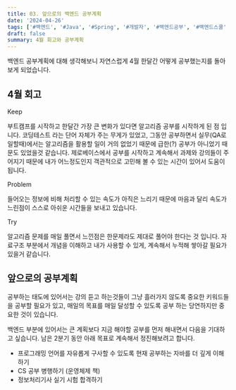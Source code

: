 ```yaml
---
title: 03. 앞으로의 백엔드 공부계획
date: '2024-04-26'
tags: ['#백엔드', '#Java', '#Spring', '#개발자', '#백엔드공부', '#백엔드스쿨' ]
draft: false
summary: 4월 회고와 공부계획
---
```



백엔드 공부계획에 대해 생각해보니 자연스럽게 4월 한달간 어떻게 공부했는지를 돌아보게 되었습니다.

## 4월 회고

Keep

부트캠프를 시작하고 한달간 가장 큰 변화가 있다면 알고리즘 공부를 시작하게 된 점 입니다. 코딩테스트 라는 단어 자체가 주는 무게가 있었고, 그동안 공부하면서 실무(QA로 일할때)에서는 알고리즘을 활용할 일이 거의 없었기 때문에 급한(?) 공부가 아니었기 때문도 있었을것 같습니다. 제로베이스에서 공부를 시작하고 계속해서 과제와 강의들이 주어지기 때문에 내가 어느정도인지 객관적으로 고민해 볼 수 있는 시간이 있어서 도움이 됩니다. 

Problem

들어오는 정보에 비해 처리할 수 있는 속도가 아직은 느리기 때문에 마음과 달리 속도가 느린점이 스스로 아쉬운 시간들을 보내고 있습니다. 

Try

알고리즘 문제를 매일 풀면서 느낀점은 한문제라도 제대로 풀어야 한다는 것 입니다. 자료구조 부분에서 개념을 이해하고 내가 사용할 수 있게, 계속해서 누적해 쌓아갈 필요가 있을거 같습니다.

## 앞으로의 공부계획

공부하는 태도에 있어서는 강의 듣고 하는것들이 그냥 흘러가지 않도록 중요한 키워드들을 공부할 필요가 있고, 매일의 목표를 매일 달성할 수 있도록 공부 하는 당연하지만 중요한 것이 있습니다.

백엔드 부분에 있어서는 큰 계획보다 지금 해야할 공부를 먼저 해내면서 다음을 기대하고 싶습니다. 남은 2분기 동안 아래 목표로 계속해서 정진해보려고 합니다.

- 프로그래밍 언어를 자유롭게 구사할 수 있도록 현재 공부하는 자바를 더 깊게 이해하기
- CS 공부 병행하기 (운영체제 책)
- 정보처리기사 실기 시험 합격하기